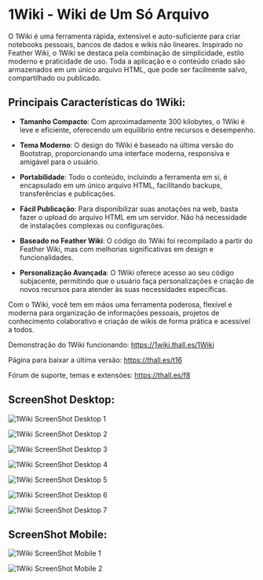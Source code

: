# 1Wiki - Wiki de Um Só Arquivo

O 1Wiki é uma ferramenta rápida, extensível e auto-suficiente para criar notebooks pessoais, bancos de dados e wikis não lineares. Inspirado no Feather Wiki, o 1Wiki se destaca pela combinação de simplicidade, estilo moderno e praticidade de uso. Toda a aplicação e o conteúdo criado são armazenados em um único arquivo HTML, que pode ser facilmente salvo, compartilhado ou publicado.

## Principais Características do 1Wiki:

- **Tamanho Compacto**: Com aproximadamente 300 kilobytes, o 1Wiki é leve e eficiente, oferecendo um equilíbrio entre recursos e desempenho.
  
- **Tema Moderno**: O design do 1Wiki é baseado na última versão do Bootstrap, proporcionando uma interface moderna, responsiva e amigável para o usuário.
  
- **Portabilidade**: Todo o conteúdo, incluindo a ferramenta em si, é encapsulado em um único arquivo HTML, facilitando backups, transferências e publicações.
  
- **Fácil Publicação**: Para disponibilizar suas anotações na web, basta fazer o upload do arquivo HTML em um servidor. Não há necessidade de instalações complexas ou configurações.
  
- **Baseado no Feather Wiki**: O código do 1Wiki foi recompilado a partir do Feather Wiki, mas com melhorias significativas em design e funcionalidades.
  
- **Personalização Avançada**: O 1Wiki oferece acesso ao seu código subjacente, permitindo que o usuário faça personalizações e criação de novos recursos para atender às suas necessidades específicas.

Com o 1Wiki, você tem em mãos uma ferramenta poderosa, flexível e moderna para organização de informações pessoais, projetos de conhecimento colaborativo e criação de wikis de forma prática e acessível a todos.

Demonstração do 1Wiki funcionando: https://1wiki.thall.es/1Wiki

Página para baixar a última versão: https://thall.es/t16

Fórum de suporte, temas e extensões: https://thall.es/f8


## ScreenShot Desktop:

![1Wiki ScreenShot Desktop 1](https://github.com/ThallesLazaro/1Wiki/blob/main/1Wiki%20Desktop%20ScreenShot%201.png)


![1Wiki ScreenShot Desktop 2](https://github.com/ThallesLazaro/1Wiki/blob/main/1Wiki%20Desktop%20ScreenShot%202.png)


![1Wiki ScreenShot Desktop 3](https://github.com/ThallesLazaro/1Wiki/blob/main/1Wiki%20Desktop%20ScreenShot%203.png)


![1Wiki ScreenShot Desktop 4](https://github.com/ThallesLazaro/1Wiki/blob/main/1Wiki%20Desktop%20ScreenShot%204.png)


![1Wiki ScreenShot Desktop 5](https://github.com/ThallesLazaro/1Wiki/blob/main/1Wiki%20Desktop%20ScreenShot%205.png)


![1Wiki ScreenShot Desktop 6](https://github.com/ThallesLazaro/1Wiki/blob/main/1Wiki%20Desktop%20ScreenShot%206.png)


![1Wiki ScreenShot Desktop 7](https://github.com/ThallesLazaro/1Wiki/blob/main/1Wiki%20Desktop%20ScreenShot%207.png)


## ScreenShot Mobile:

![1Wiki ScreenShot Mobile 1](https://github.com/ThallesLazaro/1Wiki/blob/main/1Wiki%20ScreenShot%20Mobile%201.jpg)


![1Wiki ScreenShot Mobile 2](https://github.com/ThallesLazaro/1Wiki/blob/main/1Wiki%20ScreenShot%20Mobile%202.jpg)
